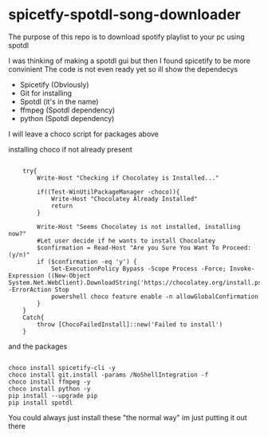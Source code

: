 # spicetfy-spotdl-song-downloader

The purpose of this repo is to download spotify playlist to your pc using spotdl

I was thinking of making a spotdl gui but then I found spicetify to be more convinient
The code is not even ready yet so ill show the dependecys
- Spicetify (Obviously)
- Git for installing
- Spotdl (it's in the name)
- ffmpeg (Spotdl dependency)
- python (Spotdl dependency)

I will leave a choco script for packages above

installing choco if not already present

```

    try{
        Write-Host "Checking if Chocolatey is Installed..."

        if((Test-WinUtilPackageManager -choco)){
            Write-Host "Chocolatey Already Installed"
            return
        }
    
        Write-Host "Seems Chocolatey is not installed, installing now?"
        #Let user decide if he wants to install Chocolatey
        $confirmation = Read-Host "Are you Sure You Want To Proceed:(y/n)"
        if ($confirmation -eq 'y') {
            Set-ExecutionPolicy Bypass -Scope Process -Force; Invoke-Expression ((New-Object System.Net.WebClient).DownloadString('https://chocolatey.org/install.ps1')) -ErrorAction Stop
            powershell choco feature enable -n allowGlobalConfirmation
        }
    }
    Catch{
        throw [ChocoFailedInstall]::new('Failed to install')
    }

```
and the packages
```

choco install spicetify-cli -y
choco install git.install -params /NoShellIntegration -f
choco install ffmpeg -y
choco install python -y
pip install --upgrade pip
pip install spotdl

```

You could always just install these "the normal way" im just putting it out there 
